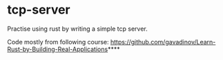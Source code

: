 # tcp-server
Practise using rust by writing a simple tcp server.

Code mostly from following course: https://github.com/gavadinov/Learn-Rust-by-Building-Real-Applications**** 